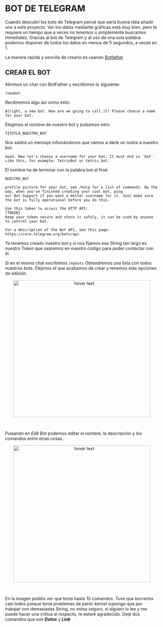 # **BOT DE TELEGRAM**

Cuando descubrí los bots de Telegram pensé que sería buena idea añadir uno a este proyecto. Ver los datos mediante gráficas está muy bien, pero te requiere un 
tiempo que a veces no tenemos o simplemente buscamos inmediatez. Gracias al bot de Telegram y al uso de una sola palabra podemos disponer de todos los datos en menos
de 5 segundos, a veces en 1.

La manera rápida y sencilla de crearlo es usando [Botfather](https://t.me/botfather)

## **CREAR EL BOT**

Abrimos un char con BotFather y escribimos lo siguiente:

``` 
/newbot 
```

Recibiremos algo así como esto:

```
Alright, a new bot. How are we going to call it? Please choose a name for your bot.
```
Elegimos el nombre de nuestro bot  y pulsamos intro.

```TITUTLO_NUESTRO_BOT```

Nos saldrá un mensaje infomándonos que vamos a darle un nobre a nuestro bot.

```Good. Now let's choose a username for your bot. It must end in `bot`. Like this, for example: TetrisBot or tetris_bot.```

El nombre ha de terminar con la palabra bot al final.

```NUESTRO_BOT```

```Done! Congratulations on your new bot. You will find it at t.me/NOMBRE_BOT. You can now add a description, about section and 
profile picture for your bot, see /help for a list of commands. By the way, when you've finished creating your cool bot, ping 
our Bot Support if you want a better username for it. Just make sure the bot is fully operational before you do this.

Use this token to access the HTTP API:
[TOKEN]
Keep your token secure and store it safely, it can be used by anyone to control your bot.

For a description of the Bot API, see this page: https://core.telegram.org/bots/api
```

Ya tenemos creado nuestro bot y si nos fijamos ese String tan largo es nuestro Token que usaremos en nuestro código para poder contactar con él.

Si en el mismo chat escribimos 
```/mybots```
Obtendremos una lista con todos nuestros bots. Elejimos el que acabamos de crear y tenemos más opciones de edición.

<p align="center">
  <img src="https://github.com/NewbieMakerLearning/Cliente_Estacion_Meteo/blob/master/Telegram/opciones.jpg" width="450" title="hover text">
</p>
<br>

Pulsando en _Edit Bot_ podemos editar el nombre, la descripción y los comandos entre otras cosas.

<p align="center">
  <img src="https://github.com/NewbieMakerLearning/Cliente_Estacion_Meteo/blob/master/Telegram/descripcion.png" width="450" title="hover text">
</p>
<br>

En la imagen podéis ver que tenía hasta 10 comandos.  Tuve que borrarlos casi todos porque tenía problemas de _panic kernel_ supongo que por trabajar con demasiadas
String, no estoy seguro, si alguien lo lee y me puede hacer una crítica al respecto, le estaré agradecido. Dejé dos comandos que son **_Datos_** y **_Link_**

